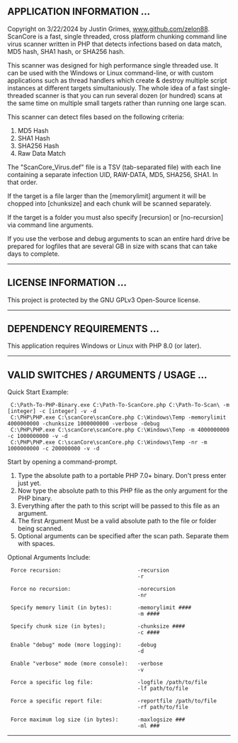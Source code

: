 ## APPLICATION INFORMATION ...

Copyright on 3/22/2024 by Justin Grimes, www.github.com/zelon88. ScanCore is a fast, single threaded, cross platform chunking command line virus scanner written in PHP that detects infections based on data match, MD5 hash, SHA1 hash, or SHA256 hash.

This scanner was designed for high performance single threaded use. It can be used with the Windows or Linux command-line, or with custom applications such as thread handlers which create & destroy multiple script instances at different targets simultaniously. The whole idea of a fast single-threaded scanner is that you can run several dozen (or hundred) scans at the same time on multiple small targets rather than running one large scan. 

This scanner can detect files based on the following criteria:

1. MD5 Hash
2. SHA1 Hash
3. SHA256 Hash
4. Raw Data Match

The "ScanCore_Virus.def" file is a TSV (tab-separated file) with each line containing a separate infection UID, RAW-DATA, MD5, SHA256, SHA1. In that order. 

If the target is a file larger than the [memorylimit] argument it will be chopped into [chunksize] and each chunk will be scanned separately. 

If the target is a folder you must also specify [recursion] or [no-recursion] via command line arguments.

If you use the verbose and debug arguments to scan an entire hard drive be prepared for logfiles that are several GB in size with scans that can take days to complete.

-----------------------------------------------------------------------------------

## LICENSE INFORMATION ...

This project is protected by the GNU GPLv3 Open-Source license.

-----------------------------------------------------------------------------------

## DEPENDENCY REQUIREMENTS ... 

This application requires Windows or Linux with PHP 8.0 (or later).
  
-----------------------------------------------------------------------------------

## VALID SWITCHES / ARGUMENTS / USAGE ...

Quick Start Example:

     C:\Path-To-PHP-Binary.exe C:\Path-To-ScanCore.php C:\Path-To-Scan\ -m [integer] -c [integer] -v -d
     C:\PHP\PHP.exe C:\scanCore\scanCore.php C:\Windows\Temp -memorylimit 4000000000 -chunksize 1000000000 -verbose -debug
     C:\PHP\PHP.exe C:\scanCore\scanCore.php C:\Windows\Temp -m 4000000000 -c 1000000000 -v -d
     C:\PHP\PHP.exe C:\scanCore\scanCore.php C:\Windows\Temp -nr -m 1000000000 -c 200000000 -v -d 

Start by opening a command-prompt.
1. Type the absolute path to a portable PHP 7.0+ binary. Don't press enter just yet.
2. Now type the absolute path to this PHP file as the only argument for the PHP binary.
3. Everything after the path to this script will be passed to this file as an argument.
4. The first Argument Must be a valid absolute path to the file or folder being scanned.
5. Optional arguments can be specified after the scan path. Separate them with spaces.
  
Optional Arguments Include:

     Force recursion:                        -recursion
                                             -r
 
     Force no recursion:                     -norecursion
                                             -nr
 
     Specify memory limit (in bytes):        -memorylimit ####
                                             -m ####
 
     Specify chunk size (in bytes);          -chunksize ####
                                             -c ####
 
     Enable "debug" mode (more logging):     -debug
                                             -d
 
     Enable "verbose" mode (more console):   -verbose
                                             -v
                                             
     Force a specific log file:              -logfile /path/to/file
                                             -lf path/to/file
 
     Force a specific report file:           -reportfile /path/to/file
                                             -rf path/to/file
 
     Force maximum log size (in bytes):      -maxlogsize ###
                                             -ml ###       

-----------------------------------------------------------------------------------
